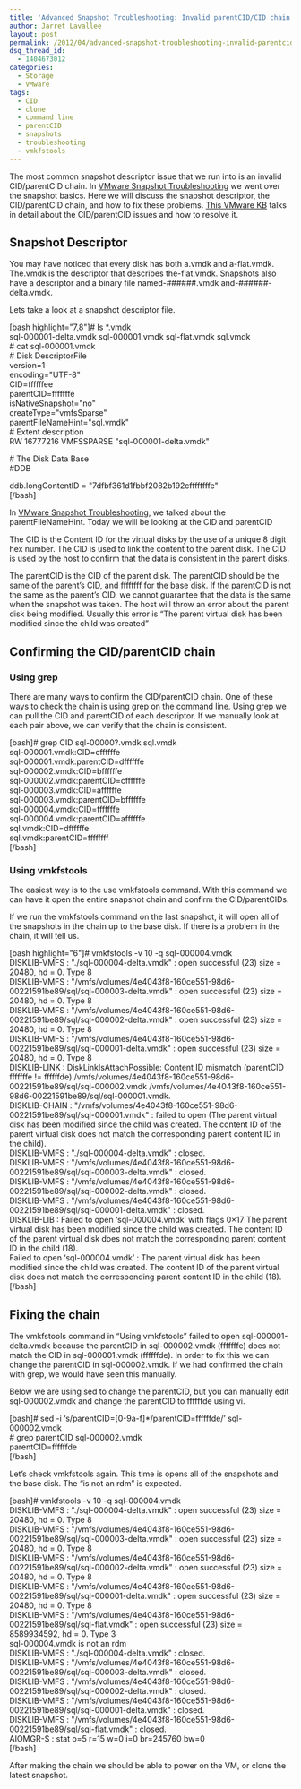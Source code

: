 ```yaml
---
title: 'Advanced Snapshot Troubleshooting: Invalid parentCID/CID chain'
author: Jarret Lavallee
layout: post
permalink: /2012/04/advanced-snapshot-troubleshooting-invalid-parentcidcid-chain/
dsq_thread_id:
  - 1404673012
categories:
  - Storage
  - VMware
tags:
  - CID
  - clone
  - command line
  - parentCID
  - snapshots
  - troubleshooting
  - vmkfstools
---
```

The most common snapshot descriptor issue that we run into is an invalid CID/parentCID chain. In <a title="VMware Snapshot Troubleshooting" href="http://virtuallyhyper.com/index.php/2012/04/vmware-snapshot-troubleshooting/" onclick="javascript:_gaq.push(['_trackEvent','outbound-article','http://virtuallyhyper.com/index.php/2012/04/vmware-snapshot-troubleshooting/']);" target="_blank">VMware Snapshot Troubleshooting</a> we went over the snapshot basics. Here we will discuss the snapshot descriptor, the CID/parentCID chain, and how to fix these problems. <a href="http://kb.vmware.com/kb/1007969" onclick="javascript:_gaq.push(['_trackEvent','outbound-article','http://kb.vmware.com/kb/1007969']);" target="_blank">This VMware KB</a> talks in detail about the CID/parentCID issues and how to resolve it.

## Snapshot Descriptor

You may have noticed that every disk has both a.vmdk and a-flat.vmdk. The.vmdk is the descriptor that describes the-flat.vmdk. Snapshots also have a descriptor and a binary file named-######.vmdk and-######-delta.vmdk.

Lets take a look at a snapshot descriptor file.

[bash highlight="7,8"]# ls *.vmdk  
sql-000001-delta.vmdk sql-000001.vmdk sql-flat.vmdk sql.vmdk  
\# cat sql-000001.vmdk  
\# Disk DescriptorFile  
version=1  
encoding="UTF-8"  
CID=ffffffee  
parentCID=fffffffe  
isNativeSnapshot="no"  
createType="vmfsSparse"  
parentFileNameHint="sql.vmdk"  
\# Extent description  
RW 16777216 VMFSSPARSE "sql-000001-delta.vmdk"

\# The Disk Data Base  
#DDB

ddb.longContentID = "7dfbf361d1fbbf2082b192cffffffffe"  
[/bash]

In <a title="VMware Snapshot Troubleshooting" href="http://virtuallyhyper.com/index.php/2012/04/vmware-snapshot-troubleshooting/" onclick="javascript:_gaq.push(['_trackEvent','outbound-article','http://virtuallyhyper.com/index.php/2012/04/vmware-snapshot-troubleshooting/']);">VMware Snapshot Troubleshooting</a>, we talked about the parentFileNameHint. Today we will be looking at the CID and parentCID

The CID is the Content ID for the virtual disks by the use of a unique 8 digit hex number. The CID is used to link the content to the parent disk. The CID is used by the host to confirm that the data is consistent in the parent disks.

The parentCID is the CID of the parent disk. The parentCID should be the same of the parent&#8217;s CID, and ffffffff for the base disk. If the parentCID is not the same as the parent&#8217;s CID, we cannot guarantee that the data is the same when the snapshot was taken. The host will throw an error about the parent disk being modified. Usually this error is &#8220;The parent virtual disk has been modified since the child was created&#8221;

## Confirming the CID/parentCID chain

### Using grep

There are many ways to confirm the CID/parentCID chain. One of these ways to check the chain is using grep on the command line. Using <a href="http://linux.die.net/man/1/grep" onclick="javascript:_gaq.push(['_trackEvent','outbound-article','http://linux.die.net/man/1/grep']);" target="_blank">grep</a> we can pull the CID and parentCID of each descriptor. If we manually look at each pair above, we can verify that the chain is consistent.

[bash]# grep CID sql-00000?.vmdk sql.vmdk  
sql-000001.vmdk:CID=cffffffe  
sql-000001.vmdk:parentCID=dffffffe  
sql-000002.vmdk:CID=bffffffe  
sql-000002.vmdk:parentCID=cffffffe  
sql-000003.vmdk:CID=affffffe  
sql-000003.vmdk:parentCID=bffffffe  
sql-000004.vmdk:CID=fffffffe  
sql-000004.vmdk:parentCID=affffffe  
sql.vmdk:CID=dffffffe  
sql.vmdk:parentCID=ffffffff  
[/bash]

### Using vmkfstools

The easiest way is to the use vmkfstools command. With this command we can have it open the entire snapshot chain and confirm the CID/parentCIDs.

If we run the vmkfstools command on the last snapshot, it will open all of the snapshots in the chain up to the base disk. If there is a problem in the chain, it will tell us.

[bash highlight="6"]# vmkfstools -v 10 -q sql-000004.vmdk  
DISKLIB-VMFS : "./sql-000004-delta.vmdk" : open successful (23) size = 20480, hd = 0. Type 8  
DISKLIB-VMFS : "/vmfs/volumes/4e4043f8-160ce551-98d6-00221591be89/sql/sql-000003-delta.vmdk" : open successful (23) size = 20480, hd = 0. Type 8  
DISKLIB-VMFS : "/vmfs/volumes/4e4043f8-160ce551-98d6-00221591be89/sql/sql-000002-delta.vmdk" : open successful (23) size = 20480, hd = 0. Type 8  
DISKLIB-VMFS : "/vmfs/volumes/4e4043f8-160ce551-98d6-00221591be89/sql/sql-000001-delta.vmdk" : open successful (23) size = 20480, hd = 0. Type 8  
DISKLIB-LINK : DiskLinkIsAttachPossible: Content ID mismatch (parentCID fffffffe != ffffffde) /vmfs/volumes/4e4043f8-160ce551-98d6-00221591be89/sql/sql-000002.vmdk /vmfs/volumes/4e4043f8-160ce551-98d6-00221591be89/sql/sql-000001.vmdk.  
DISKLIB-CHAIN : "/vmfs/volumes/4e4043f8-160ce551-98d6-00221591be89/sql/sql-000001.vmdk" : failed to open (The parent virtual disk has been modified since the child was created. The content ID of the parent virtual disk does not match the corresponding parent content ID in the child).  
DISKLIB-VMFS : "./sql-000004-delta.vmdk" : closed.  
DISKLIB-VMFS : "/vmfs/volumes/4e4043f8-160ce551-98d6-00221591be89/sql/sql-000003-delta.vmdk" : closed.  
DISKLIB-VMFS : "/vmfs/volumes/4e4043f8-160ce551-98d6-00221591be89/sql/sql-000002-delta.vmdk" : closed.  
DISKLIB-VMFS : "/vmfs/volumes/4e4043f8-160ce551-98d6-00221591be89/sql/sql-000001-delta.vmdk" : closed.  
DISKLIB-LIB : Failed to open &#8216;sql-000004.vmdk&#8217; with flags 0&#215;17 The parent virtual disk has been modified since the child was created. The content ID of the parent virtual disk does not match the corresponding parent content ID in the child (18).  
Failed to open &#8216;sql-000004.vmdk&#8217; : The parent virtual disk has been modified since the child was created. The content ID of the parent virtual disk does not match the corresponding parent content ID in the child (18).  
[/bash]

## Fixing the chain

The vmkfstools command in &#8220;Using vmkfstools&#8221; failed to open sql-000001-delta.vmdk because the parentCID in sql-000002.vmdk (fffffffe) does not match the CID in sql-000001.vmdk (ffffffde). In order to fix this we can change the parentCID in sql-000002.vmdk. If we had confirmed the chain with grep, we would have seen this manually.

Below we are using sed to change the parentCID, but you can manually edit sql-000002.vmdk and change the parentCID to ffffffde using vi.

[bash]# sed -i &#8216;s/parentCID=[0-9a-f]*/parentCID=ffffffde/&#8217; sql-000002.vmdk  
\# grep parentCID sql-000002.vmdk  
parentCID=ffffffde  
[/bash]

Let&#8217;s check vmkfstools again. This time is opens all of the snapshots and the base disk. The &#8220;is not an rdm&#8221; is expected.

[bash]# vmkfstools -v 10 -q sql-000004.vmdk  
DISKLIB-VMFS : "./sql-000004-delta.vmdk" : open successful (23) size = 20480, hd = 0. Type 8  
DISKLIB-VMFS : "/vmfs/volumes/4e4043f8-160ce551-98d6-00221591be89/sql/sql-000003-delta.vmdk" : open successful (23) size = 20480, hd = 0. Type 8  
DISKLIB-VMFS : "/vmfs/volumes/4e4043f8-160ce551-98d6-00221591be89/sql/sql-000002-delta.vmdk" : open successful (23) size = 20480, hd = 0. Type 8  
DISKLIB-VMFS : "/vmfs/volumes/4e4043f8-160ce551-98d6-00221591be89/sql/sql-000001-delta.vmdk" : open successful (23) size = 20480, hd = 0. Type 8  
DISKLIB-VMFS : "/vmfs/volumes/4e4043f8-160ce551-98d6-00221591be89/sql/sql-flat.vmdk" : open successful (23) size = 8589934592, hd = 0. Type 3  
sql-000004.vmdk is not an rdm  
DISKLIB-VMFS : "./sql-000004-delta.vmdk" : closed.  
DISKLIB-VMFS : "/vmfs/volumes/4e4043f8-160ce551-98d6-00221591be89/sql/sql-000003-delta.vmdk" : closed.  
DISKLIB-VMFS : "/vmfs/volumes/4e4043f8-160ce551-98d6-00221591be89/sql/sql-000002-delta.vmdk" : closed.  
DISKLIB-VMFS : "/vmfs/volumes/4e4043f8-160ce551-98d6-00221591be89/sql/sql-000001-delta.vmdk" : closed.  
DISKLIB-VMFS : "/vmfs/volumes/4e4043f8-160ce551-98d6-00221591be89/sql/sql-flat.vmdk" : closed.  
AIOMGR-S : stat o=5 r=15 w=0 i=0 br=245760 bw=0  
[/bash]

After making the chain we should be able to power on the VM, or clone the latest snapshot.

<p class="wp-flattr-button">
  <a class="FlattrButton" style="display:none;" href="http://virtuallyhyper.com/2012/04/advanced-snapshot-troubleshooting-invalid-parentcidcid-chain/" title=" Advanced Snapshot Troubleshooting: Invalid parentCID/CID chain" rev="flattr;uid:virtuallyhyper;language:en_GB;category:text;tags:CID,clone,command line,parentCID,snapshots,troubleshooting,vmkfstools,blog;button:compact;">The most common snapshot descriptor issue that we run into is an invalid CID/parentCID chain. In VMware Snapshot Troubleshooting we went over the snapshot basics. Here we will discuss the...</a>
</p>